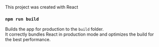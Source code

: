
This project was created with React

### `npm run build`

Builds the app for production to the `build` folder.<br />
It correctly bundles React in production mode and optimizes the build for the best performance.
